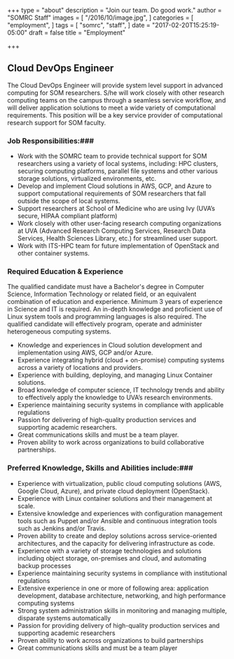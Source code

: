 +++
type = "about"
description = "Join our team. Do good work."
author = "SOMRC Staff"
images = [
  "/2016/10/image.jpg",
]
categories = [
  "employment",
]
tags = [
  "somrc",
  "staff",
]
date = "2017-02-20T15:25:19-05:00"
draft = false
title = "Employment"

+++

## Cloud DevOps Engineer ##

<p class=lead>The Cloud DevOps Engineer will provide system level support in advanced computing for SOM researchers. S/he will work closely with other research computing teams on the campus through a seamless service workflow, and will deliver application solutions to meet a wide variety of computational requirements. This position will be a key service provider of computational research support for SOM faculty.</p>

### Job Responsibilities:###

* Work with the SOMRC team to provide technical support for SOM researchers using a variety of local systems, including: HPC clusters, securing computing platforms, parallel file systems and other various storage solutions, virtualized environments, etc.
* Develop and implement Cloud solutions in AWS, GCP, and Azure to support computational requirements of SOM researchers that fall outside the scope of local systems.
* Support researchers at School of Medicine who are using Ivy (UVA’s secure, HIPAA compliant platform)
* Work closely with other user-facing research computing organizations at UVA (Advanced Research Computing Services, Research Data Services, Health Sciences Library, etc.) for streamlined user support.
* Work with ITS-HPC team for future implementation of OpenStack and other container systems.

### Required Education & Experience ###

The qualified candidate must have a Bachelor's degree in Computer Science, Information Technology or related field, or an equivalent combination of education and experience. Minimum 3 years of experience in Science and IT is required. An in-depth knowledge and proficient use of Linux system tools and programming languages is also required. The qualified candidate will effectively program, operate and administer heterogeneous computing systems.

* Knowledge and experiences in Cloud solution development and implementation using AWS, GCP and/or Azure.
* Experience integrating hybrid (cloud + on-promise) computing systems across a variety of locations and providers.
* Experience with building, deploying, and managing Linux Container solutions.
* Broad knowledge of computer science, IT technology trends and ability to effectively apply the knowledge to UVA’s research environments.
* Experience maintaining security systems in compliance with applicable regulations 
* Passion for delivering of high-quality production services and supporting academic researchers.
* Great communications skills and must be a team player.
* Proven ability to work across organizations to build collaborative partnerships.

### Preferred Knowledge, Skills and Abilities include:###

* Experience with virtualization, public cloud computing solutions (AWS, Google Cloud, Azure), and private cloud deployment (OpenStack).
* Experience with Linux container solutions and their management at scale.
* Extensive knowledge and experiences with configuration management tools such as Puppet and/or Ansible and continuous integration tools such as Jenkins and/or Travis.
* Proven ability to create and deploy solutions across service-oriented architectures, and the capacity for delivering infrastructure as code.
* Experience with a variety of storage technologies and solutions including object storage, on-premises and cloud, and automating backup processes
* Experience maintaining security systems in compliance with institutional regulations
* Extensive experience in one or more of following area: application development, database architecture, networking, and high performance computing systems
* Strong system administration skills in monitoring and managing multiple, disparate systems automatically
* Passion for providing delivery of high-quality production services and supporting academic researchers
* Proven ability to work across organizations to build partnerships
* Great communications skills and must be a team player
